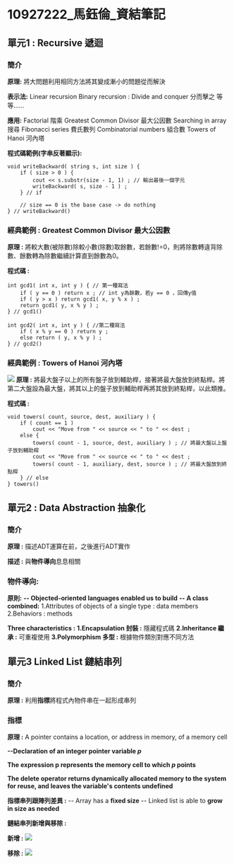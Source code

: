 # 10927222_馬鈺倫_資結筆記
## 單元1 : Recursive 遞迴
### 簡介
**原理:** 將大問題利用相同方法將其變成漸小的問題從而解決

**表示法:**
Linear recursion
Binary recursion : Divide and conquer 分而擊之
等等......

**應用:**
Factorial               階乘
Greatest Common Divisor 最大公因數
Searching in array      搜尋
Fibonacci series        費氏數列
Combinatorial numbers   組合數
Towers of Hanoi         河內塔

**程式碼範例(字串反著顯示):**
```
void writeBackward( string s, int size ) {
    if ( size > 0 ) { 
        cout << s.substr(size - 1, 1) ; // 輸出最後一個字元
        writeBackward( s, size - 1 ) ;
    } // if

    // size == 0 is the base case -> do nothing
} // writeBackward()
```

### **經典範例 : Greatest Common Divisor 最大公因數**
**原理 :** 將較大數(被除數)除較小數(除數)取餘數，若餘數!=0，則將除數轉違背除數、餘數轉為除數繼續計算直到餘數為0。

**程式碼 :**
```
int gcd1( int x, int y ) { // 第一種寫法
    if ( y == 0 ) return x ; // int y為餘數，若y == 0 ，回傳y值
    if ( y > x ) return gcd1( x, y % x ) ;
    return gcd1( y, x % y ) ;
} // gcd1()

int gcd2( int x, int y ) { //第二種寫法
    if ( x % y == 0 ) return y ;
    else return ( y, x % y ) ;
} // gcd2()
```
### **經典範例 : Towers of Hanoi 河內塔**
![](https://i.imgur.com/jNwR1T8.png)
**原理 :** 將最大盤子以上的所有盤子放到輔助桿，接著將最大盤放到終點桿。將第二大盤設為最大盤，將其以上的盤子放到輔助桿再將其放到終點桿，以此類推。

**程式碼 :**
```
void towers( count, source, dest, auxiliary ) {
    if ( count == 1 ) 
        cout << "Move from " << source << " to " << dest ;
    else {
        towers( count - 1, source, dest, auxiliary ) ; // 將最大盤以上盤子放到輔助桿
        cout << "Move from " << source << " to " << dest ;
        towers( count - 1, auxiliary, dest, source ) ; // 將最大盤放到終點桿
    } // else
} towers()
```   
## 單元2 : Data Abstraction 抽象化
### 簡介
**原理 :** 描述ADT運算在前，之後進行ADT實作

**描述 :** 與**物件導向**息息相關

### 物件導向:
**原則:**
**-- Objected-oriented languages enabled us to build**
**-- A class combined:**
1.Attributes of objects of a single type : data members
2.Behaviors : methods

**Three characteristics :**
**1.Encapsulation 封裝 :**
隱藏程式碼
**2.Inheritance 繼承 :**
可重複使用
**3.Polymorphism 多型 :**
根據物件類別對應不同方法

## 單元3 Linked List 鏈結串列
### 簡介
**原理 :** 利用**指標**將程式內物件串在一起形成串列

### 指標
**原理 :** A pointer contains a location, or address in memory, of a memory cell

**--Declaration of an integer pointer variable *p***

**The expression p represents the memory cell to which *p* points**

**The delete operator returns dynamically allocated memory to the system for reuse, and leaves the variable's contents undefined**

**指標串列跟陣列差異 :**
-- Array has a **fixed size**
-- Linked list is able to **grow in size as needed**

**鏈結串列新增與移除 :**

**新增 :**
![](https://i.imgur.com/dEXIg7G.png)

**移除 :**
![](https://i.imgur.com/Z1WElqR.jpg)

